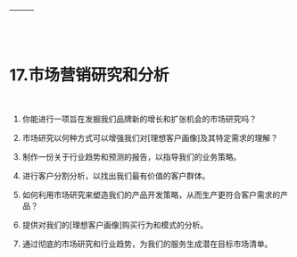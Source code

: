 | ![image](img/chapter_title_corner_decoration_left.png) |  | ![image](img/chapter_title_corner_decoration_right.png) |
| --- | --- | --- |

![image](img/chapter_title_above.png)

# 17.市场营销研究和分析

![image](img/chapter_title_below.png)

1.  你能进行一项旨在发掘我们品牌新的增长和扩张机会的市场研究吗？

1.  市场研究以何种方式可以增强我们对[理想客户画像]及其特定需求的理解？

1.  制作一份关于行业趋势和预测的报告，以指导我们的业务策略。

1.  进行客户分割分析，以找出我们最有价值的客户群体。

1.  如何利用市场研究来塑造我们的产品开发策略，从而生产更符合客户需求的产品？

1.  提供对我们的[理想客户画像]购买行为和模式的分析。

1.  通过彻底的市场研究和行业趋势，为我们的服务生成潜在目标市场清单。
